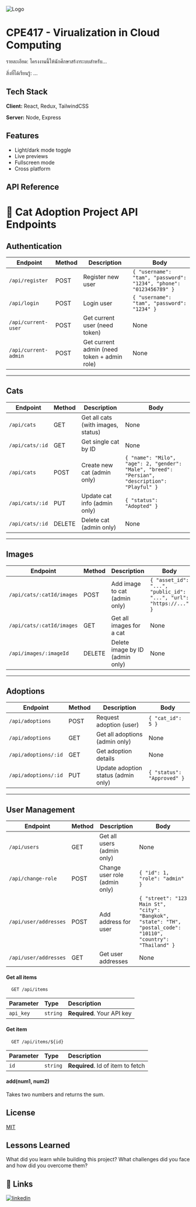 
![Logo](https://dev-to-uploads.s3.amazonaws.com/uploads/articles/th5xamgrr6se0x5ro4g6.png)

# CPE417 - Virualization in Cloud Computing

รายละเอียด: โครงงานนี้ให้นักศึกษาสร้งาระบบสำหรับ...

สิ่งที่ได้เรียนรู้: ...
## Tech Stack

**Client:** React, Redux, TailwindCSS

**Server:** Node, Express


## Features

- Light/dark mode toggle
- Live previews
- Fullscreen mode
- Cross platform


## API Reference
# 🐾 Cat Adoption Project API Endpoints

## Authentication

| Endpoint              | Method | Description                   | Body                                                                 |
|----------------------|--------|-------------------------------|----------------------------------------------------------------------|
| `/api/register`       | POST   | Register new user             | `{ "username": "tam", "password": "1234", "phone": "0123456789" }` |
| `/api/login`          | POST   | Login user                    | `{ "username": "tam", "password": "1234" }`                        |
| `/api/current-user`   | POST   | Get current user (need token) | None                                                                 |
| `/api/current-admin`  | POST   | Get current admin (need token + admin role) | None                                           |

---

## Cats

| Endpoint              | Method | Description                   | Body                                                                 |
|----------------------|--------|-------------------------------|----------------------------------------------------------------------|
| `/api/cats`           | GET    | Get all cats (with images, status) | None                                                              |
| `/api/cats/:id`       | GET    | Get single cat by ID          | None                                                                 |
| `/api/cats`           | POST   | Create new cat (admin only)   | `{ "name": "Milo", "age": 2, "gender": "Male", "breed": "Persian", "description": "Playful" }` |
| `/api/cats/:id`       | PUT    | Update cat info (admin only)  | `{ "status": "Adopted" }`                                           |
| `/api/cats/:id`       | DELETE | Delete cat (admin only)       | None                                                                 |

---

## Images

| Endpoint                         | Method | Description              | Body                                                                 |
|---------------------------------|--------|--------------------------|----------------------------------------------------------------------|
| `/api/cats/:catId/images`        | POST   | Add image to cat (admin only) | `{ "asset_id": "...", "public_id": "...", "url": "https://..." }` |
| `/api/cats/:catId/images`        | GET    | Get all images for a cat | None                                                                 |
| `/api/images/:imageId`           | DELETE | Delete image by ID (admin only) | None                                                              |

---

## Adoptions

| Endpoint              | Method | Description             | Body                 |
|----------------------|--------|-------------------------|--------------------|
| `/api/adoptions`      | POST   | Request adoption (user) | `{ "cat_id": 5 }`  |
| `/api/adoptions`      | GET    | Get all adoptions (admin only) | None           |
| `/api/adoptions/:id`  | GET    | Get adoption details    | None                |
| `/api/adoptions/:id`  | PUT    | Update adoption status (admin only) | `{ "status": "Approved" }` |

---

## User Management

| Endpoint                     | Method | Description                  | Body                                                                 |
|-------------------------------|--------|------------------------------|----------------------------------------------------------------------|
| `/api/users`                  | GET    | Get all users (admin only)  | None                                                                 |
| `/api/change-role`            | POST   | Change user role (admin only) | `{ "id": 1, "role": "admin" }`                                     |
| `/api/user/addresses`         | POST   | Add address for user        | `{ "street": "123 Main St", "city": "Bangkok", "state": "TH", "postal_code": "10110", "country": "Thailand" }` |
| `/api/user/addresses`         | GET    | Get user addresses          | None                                                                 |

#### Get all items

```http
  GET /api/items
```

| Parameter | Type     | Description                |
| :-------- | :------- | :------------------------- |
| `api_key` | `string` | **Required**. Your API key |

#### Get item

```http
  GET /api/items/${id}
```

| Parameter | Type     | Description                       |
| :-------- | :------- | :-------------------------------- |
| `id`      | `string` | **Required**. Id of item to fetch |

#### add(num1, num2)

Takes two numbers and returns the sum.


## License

[MIT](https://choosealicense.com/licenses/mit/)


## Lessons Learned

What did you learn while building this project? What challenges did you face and how did you overcome them?


## 🔗 Links

[![linkedin](https://img.shields.io/badge/linkedin-0A66C2?style=for-the-badge&logo=linkedin&logoColor=white)](https://www.linkedin.com/)


